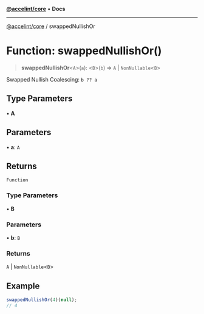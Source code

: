 [**@accelint/core**](../README.md) • **Docs**

***

[@accelint/core](../README.md) / swappedNullishOr

# Function: swappedNullishOr()

> **swappedNullishOr**\<`A`\>(`a`): \<`B`\>(`b`) => `A` \| `NonNullable`\<`B`\>

Swapped Nullish Coalescing: `b ?? a`

## Type Parameters

• **A**

## Parameters

• **a**: `A`

## Returns

`Function`

### Type Parameters

• **B**

### Parameters

• **b**: `B`

### Returns

`A` \| `NonNullable`\<`B`\>

## Example

```ts
swappedNullishOr(4)(null);
// 4
```
